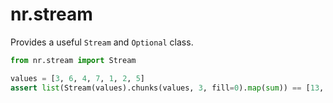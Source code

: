 # nr.stream

Provides a useful `Stream` and `Optional` class.

```py
from nr.stream import Stream

values = [3, 6, 4, 7, 1, 2, 5]
assert list(Stream(values).chunks(values, 3, fill=0).map(sum)) == [13, 10, 5]
```

